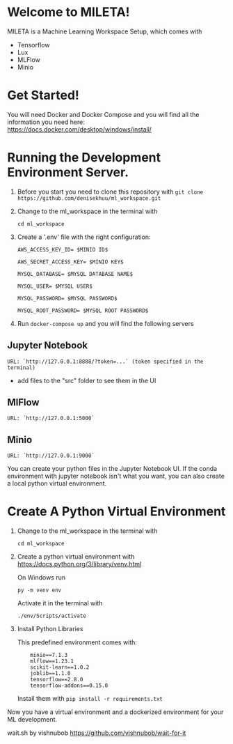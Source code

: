 # Welcome to MILETA!
MILETA is a Machine Learning Workspace Setup, which comes with 
* Tensorflow
* Lux
* MLFlow
* Minio 


# Get Started! 

You will need Docker and Docker Compose and you will find all the information you need here: https://docs.docker.com/desktop/windows/install/

# Running the Development Environment Server.

1. Before you start you need to clone this repository with 
    `git clone https://github.com/denisekhuu/ml_workspace.git`

2. Change to the ml_workspace in the terminal with 

    `cd ml_workspace`

3. Create a '.env' file with the right configuration: 

    ```
    AWS_ACCESS_KEY_ID= $MINIO ID$ 

    AWS_SECRET_ACCESS_KEY= $MINIO KEY$ 

    MYSQL_DATABASE= $MYSQL DATABASE NAME$ 

    MYSQL_USER= $MYSQL USER$ 

    MYSQL_PASSWORD= $MYSQL PASSWORD$ 

    MYSQL_ROOT_PASSWORD= $MYSQL ROOT PASSWORD$
    ```

4. Run `docker-compose up` and you will find the following servers

## Jupyter Notebook
    URL: `http://127.0.0.1:8888/?token=...` (token specified in the terminal)

* add files to the "src" folder to see them in the UI
## MlFlow
    URL: ´http://127.0.0.1:5000`

## Minio
    URL: ´http://127.0.0.1:9000`

You can create your python files in the Jupyter Notebook UI. 
If the conda environment with jupyter notebook isn't what you want, you can also create a local python virtual environment. 
# Create A Python Virtual Environment

1. Change to the ml_workspace in the terminal with 

    `cd ml_workspace`

2. Create a python virtual environment with
        https://docs.python.org/3/library/venv.html 

    On Windows run 

    `py -m venv env`

    Activate it in the terminal with

    `./env/Scripts/activate`

3. Install Python Libraries 

    This predefined environment comes with:
    ```
        minio==7.1.3
        mlflow==1.23.1
        scikit-learn==1.0.2
        joblib==1.1.0
        tensorflow==2.8.0
        tensorflow-addons==0.15.0
    ```

    Install them with
    `pip install -r requirements.txt`

Now you have a virtual environment and a dockerized environment for your ML development. 

wait.sh by vishnubob
https://github.com/vishnubob/wait-for-it
